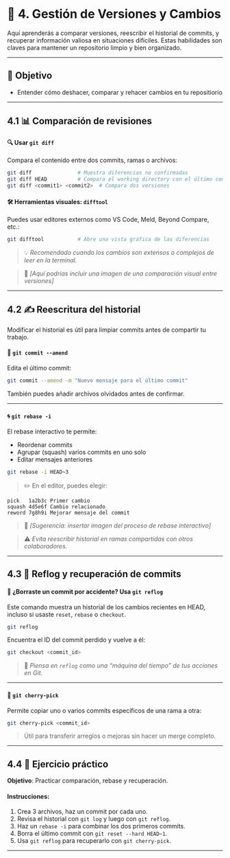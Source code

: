 # 🔁 4. Gestión de Versiones y Cambios
Aquí aprenderás a comparar versiones, reescribir el historial de commits, y recuperar información valiosa en situaciones difíciles. Estas habilidades son claves para mantener un repositorio limpio y bien organizado.

---
## 🎯 Objetivo
- Entender cómo deshacer, comparar y rehacer cambios en tu repositiorio  




---

## 4.1 📊 Comparación de revisiones

#### 🔍 Usar `git diff`

Compara el contenido entre dos commits, ramas o archivos:

```bash
git diff               # Muestra diferencias no confirmadas
git diff HEAD          # Compara el working directory con el último commit
git diff <commit1> <commit2>  # Compara dos versiones
```

#### 🛠️ Herramientas visuales: `difftool`

Puedes usar editores externos como VS Code, Meld, Beyond Compare, etc.:

```bash
git difftool           # Abre una vista gráfica de las diferencias
```

> 💡 *Recomendado cuando los cambios son extensos o complejos de leer en la terminal.*

> 📸 *\[Aquí podrías incluir una imagen de una comparación visual entre versiones]*

---

## 4.2 ✍️ Reescritura del historial

Modificar el historial es útil para limpiar commits antes de compartir tu trabajo.

#### 🧩 `git commit --amend`

Edita el último commit:

```bash
git commit --amend -m "Nuevo mensaje para el último commit"
```

También puedes añadir archivos olvidados antes de confirmar.

---

#### 🌀 `git rebase -i`

El rebase interactivo te permite:

* Reordenar commits
* Agrupar (squash) varios commits en uno solo
* Editar mensajes anteriores

```bash
git rebase -i HEAD~3
```

> ✏️ En el editor, puedes elegir:

```
pick   1a2b3c Primer cambio
squash 4d5e6f Cambio relacionado
reword 7g8h9i Mejorar mensaje del commit
```

> 📸 *\[Sugerencia: insertar imagen del proceso de rebase interactivo]*

> ⚠️ *Evita reescribir historial en ramas compartidas con otros colaboradores.*

---

## 4.3 🧭 Reflog y recuperación de commits

#### 📅 ¿Borraste un commit por accidente? Usa `git reflog`

Este comando muestra un historial de los cambios recientes en HEAD, incluso si usaste `reset`, `rebase` o `checkout`.

```bash
git reflog
```

Encuentra el ID del commit perdido y vuelve a él:

```bash
git checkout <commit_id>
```

> 🧠 *Piensa en `reflog` como una “máquina del tiempo” de tus acciones en Git.*

---

#### 🍒 `git cherry-pick`

Permite copiar uno o varios commits específicos de una rama a otra:

```bash
git cherry-pick <commit_id>
```

> Útil para transferir arreglos o mejoras sin hacer un merge completo.

---

## 4.4 🧪 Ejercicio práctico

**Objetivo**: Practicar comparación, rebase y recuperación.

#### Instrucciones:

1. Crea 3 archivos, haz un commit por cada uno.
2. Revisa el historial con `git log` y luego con `git reflog`.
3. Haz un `rebase -i` para combinar los dos primeros commits.
4. Borra el último commit con `git reset --hard HEAD~1`.
5. Usa `git reflog` para recuperarlo con `git cherry-pick`.

---
